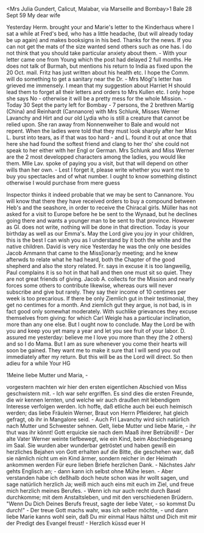 <Mrs Julia Gundert, Calicut, Malabar, via Marseille and Bombay>1 
 Bale 28 Sept 59
My dear wife

Yesterday Herm. brought your and Marie's letter to the Kinderhaus where I sat a while at Fred's bed, who has a little headache, (but will already today be up again) and makes booksigns in his bed. Thanks for the news. If you can not get the mats of the size wanted send others such as one has. I do not think that you should take particular anxiety about them. - With your letter came one from Young which the post had delayed 2 full months. He does not talk of Burmah, but mentions his return to India as fixed upon the 20 Oct. mail. Fritz has just written about his health etc. I hope the Comm. will do something to get a sanitary near the Dr. - Mrs Mögl's letter has grieved me immensely. I mean that my suggestion about Harriet H should lead them to forget all their letters and orders to Mrs Kullen etc. I only hope she says No - otherwise it will be a pretty mess for the whole Mission. - Today 30 Sept the party left for Bombay - 7 persons, the 2 brethren Martig (China) and Reinhardt (Cannanore) with Mrs Schlunk, Misses Werner Lavanchy and Hirt and our old Lydia who is still a creature that cannot be relied upon. She ran away from Nonnenweiher to Bale and would not repent. When the ladies were told that they must look sharply after her Miss L. burst into tears, as if that was too hard - and L. found it out at once that here she had found the softest friend and clang to her tho' she could not speak to her either with her Engl or German. Mrs Schlunk and Miss Werner are the 2 most developped characters among the ladies, you would like them. Mlle Lav. spoke of paying you a visit, but that will depend on other wills than her own. - Lest I forget it, please write whether you want me to buy you spectacles and of what number. I ought to know something distinct otherwise I would purchase from mere guess

Inspector thinks it indeed probable that we may be sent to Cannanore. You will know that there they have received orders to buy a compound between Heb's and the seashore, in order to receive the Chiracal girls. Müller has not asked for a visit to Europe before he be sent to the Wynaad, but he declines going there and wants a younger man to be sent to that province. However as Gl. does not write, nothing will be done in that direction. 
Today is your birthday as well as our Emma's. May the Lord give you joy in your children, this is the best I can wish you as I understand by it both the white and the native children. David is very nice Yesterday he was the only one besides Jacob Ammann that came to the Miss[ionar]y meeting; and he knew afterwds to relate what he had heard, both the Chapter of the good shepherd and also the story related. Fr. says in excuse it is too langweilig, Paul complains it is so hot in that hall and then one must sit so quiet. They are not great friends of giving. Jacob A. collects for the Mission and nearly forces some others to contribute likewise, whereas ours will never subscribe and give but rarely. They say their income of 10 centimes per week is too precarious. If there be only Ziemlich gut in their testimonial, they get no centimes for a month. And ziemlich gut they argue, is not bad, is in fact good only somewhat moderately. With suchlike grievances they excuse themselves from giving: for which Carl Weigle has a particular inclination, more than any one else. But I ought now to conclude. May the Lord be with you and keep you yet many a year and let you see fruit of your labor. D. assured me yesterday: believe me I love you more than they (the 2 others) and so I do Mama. But I am as sure whenever you come their hearts will soon be gained. They want me to make it sure that I will send you out immediately after my return. But this will be as the Lord will direct. So then adieu for a while
 Your HG


1Meine liebe Mutter und Maria, -

vorgestern machten wir hier den ersten eigentlichen Abschied von Miss geschwistern mit. - Ich war sehr ergriffen. Es sind dies die ersten Freunde, die wir kennen lernten, und welche wir auch draußen mit lebendigem Interesse verfolgen werden. Ich hoffe, daß etliche auch bei euch heimisch werden; das liebe Fräulein Werner, Braut von Herrn Pfleiderer, hat gleich gefragt, ob ihr in Mangalore seid. - Auch Frl Lavanchy wird sich natürlich nach Mutter und Schwester sehnen. Gelt, liebe Mutter und liebe Marie, - ihr thut was ihr könnt! Gott erquicke sie nach dem Maaß ihrer Betrübniß! - Der alte Vater Werner weinte tiefbewegt, wie ein Kind, beim Abschiedsgesang im Saal. Sie wurden aber wunderbar getröstet und haben gewiß ein herzliches Bejahen von Gott erhalten auf die Bitte, die geschehen war, daß sie nämlich nicht um ein Kind ärmer, sondern reicher in der Heimath ankommen werden 
Für eure lieben Briefe herzlichen Dank. - Nächstes Jahr gehts Englisch an; - dann kann ich selbst ohne Mühe lesen. - Aber verstanden habe ich deßhalb doch heute schon was ihr wollt sagen, und sage natürlich herzlich Ja; weiß mich auch eins mit euch im Ziel, und freue mich herzlich meines Berufes. - Wenn ich nur auch recht durch Basel durchkomme; mit dem Anstaltsleben, und mit den verschiedenen Brüdern. "Wenn Du Dich Deines Berufs freust, sagte der liebe Vater, - so kommst Du durch!" - Der treue Gott machs wahr, was ich selber möchte, - und dann liebe Marie kanns wohl sein, daß Du mir einmal Haus hältst und Dich mit mir der Predigt des Evangel freust! - 
 Herzlich küssd euer H
